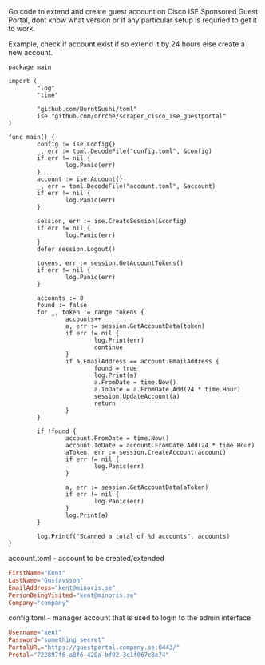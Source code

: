 Go code to extend and create guest account on Cisco ISE Sponsored Guest Portal, dont know what version or if any particular setup is requried to get it to work.

Example, check if account exist if so extend it by 24 hours else create a new account.
```  golang
package main

import (
        "log"
        "time"

        "github.com/BurntSushi/toml"
        ise "github.com/orrche/scraper_cisco_ise_guestportal"
)

func main() {
        config := ise.Config{}
        _, err := toml.DecodeFile("config.toml", &config)
        if err != nil {
                log.Panic(err)
        }
        account := ise.Account{}
        _, err = toml.DecodeFile("account.toml", &account)
        if err != nil {
                log.Panic(err)
        }

        session, err := ise.CreateSession(&config)
        if err != nil {
                log.Panic(err)
        }
        defer session.Logout()

        tokens, err := session.GetAccountTokens()
        if err != nil {
                log.Panic(err)
        }

        accounts := 0
        found := false
        for _, token := range tokens {
                accounts++
                a, err := session.GetAccountData(token)
                if err != nil {
                        log.Print(err)
                        continue
                }
                if a.EmailAddress == account.EmailAddress {
                        found = true
                        log.Print(a)
                        a.FromDate = time.Now()
                        a.ToDate = a.FromDate.Add(24 * time.Hour)
                        session.UpdateAccount(a)
                        return
                }
        }

        if !found {
                account.FromDate = time.Now()
                account.ToDate = account.FromDate.Add(24 * time.Hour)
                aToken, err := session.CreateAccount(account)
                if err != nil {
                        log.Panic(err)
                }

                a, err := session.GetAccountData(aToken)
                if err != nil {
                        log.Panic(err)
                }
                log.Print(a)
        }

        log.Printf("Scanned a total of %d accounts", accounts)
}
```

account.toml - account to be created/extended
``` toml
FirstName="Kent"
LastName="Gustavsson"
EmailAddress="kent@minoris.se"
PersonBeingVisited="kent@minoris.se"
Company="company"              
```

config.toml - manager account that is used to login to the admin interface
``` toml
Username="kent"
Password="something secret"
PortalURL="https://guestportal.company.se:8443/"
Protal="722897f6-a8f6-420a-bf02-3c1f067c8e74"
```
